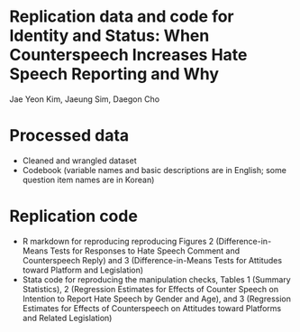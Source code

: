 # Replication data and code for Identity and Status: When Counterspeech Increases Hate Speech Reporting and Why

Jae Yeon Kim, Jaeung Sim, Daegon Cho

# Processed data 

* Cleaned and wrangled dataset 
* Codebook (variable names and basic descriptions are in English; some question item names are in Korean) 

# Replication code 

* R markdown for reproducing reproducing Figures 2 (Difference-in-Means Tests for Responses to Hate Speech Comment and Counterspeech Reply) and 3 (Difference-in-Means Tests for Attitudes toward Platform and Legislation)
* Stata code for reproducing the manipulation checks, Tables 1 (Summary Statistics), 2 (Regression Estimates for Effects of Counter Speech on Intention to Report Hate Speech by Gender and Age), and 3 (Regression Estimates for Effects of Counterspeech on Attitudes toward Platforms and Related Legislation)